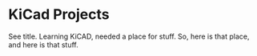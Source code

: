 # KiCad Projects

See title. Learning KiCAD, needed a place for stuff. So, here is that place, and here is that stuff.